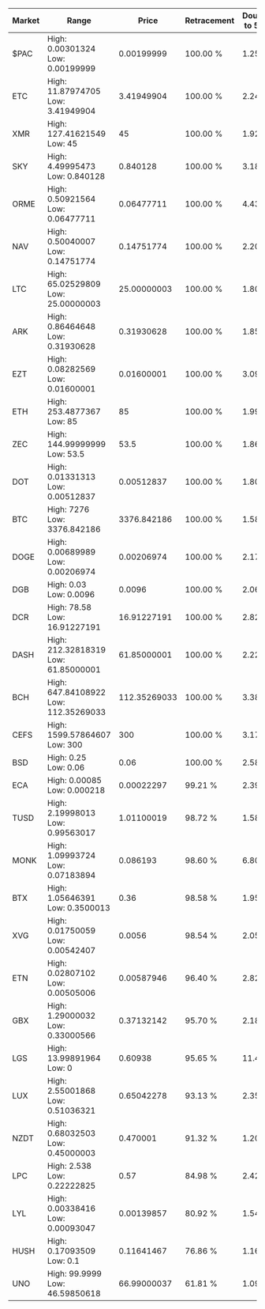 | Market | Range | Price| Retracement | Doubles to 50% |
| --- | --- | --- | --- | --- |
| $PAC | High: 0.00301324<br />Low: 0.00199999 | 0.00199999 | 100.00 % | 1.25 |
| ETC | High: 11.87974705<br />Low: 3.41949904 | 3.41949904 | 100.00 % | 2.24 |
| XMR | High: 127.41621549<br />Low: 45 | 45 | 100.00 % | 1.92 |
| SKY | High: 4.49995473<br />Low: 0.840128 | 0.840128 | 100.00 % | 3.18 |
| ORME | High: 0.50921564<br />Low: 0.06477711 | 0.06477711 | 100.00 % | 4.43 |
| NAV | High: 0.50040007<br />Low: 0.14751774 | 0.14751774 | 100.00 % | 2.20 |
| LTC | High: 65.02529809<br />Low: 25.00000003 | 25.00000003 | 100.00 % | 1.80 |
| ARK | High: 0.86464648<br />Low: 0.31930628 | 0.31930628 | 100.00 % | 1.85 |
| EZT | High: 0.08282569<br />Low: 0.01600001 | 0.01600001 | 100.00 % | 3.09 |
| ETH | High: 253.4877367<br />Low: 85 | 85 | 100.00 % | 1.99 |
| ZEC | High: 144.99999999<br />Low: 53.5 | 53.5 | 100.00 % | 1.86 |
| DOT | High: 0.01331313<br />Low: 0.00512837 | 0.00512837 | 100.00 % | 1.80 |
| BTC | High: 7276<br />Low: 3376.842186 | 3376.842186 | 100.00 % | 1.58 |
| DOGE | High: 0.00689989<br />Low: 0.00206974 | 0.00206974 | 100.00 % | 2.17 |
| DGB | High: 0.03<br />Low: 0.0096 | 0.0096 | 100.00 % | 2.06 |
| DCR | High: 78.58<br />Low: 16.91227191 | 16.91227191 | 100.00 % | 2.82 |
| DASH | High: 212.32818319<br />Low: 61.85000001 | 61.85000001 | 100.00 % | 2.22 |
| BCH | High: 647.84108922<br />Low: 112.35269033 | 112.35269033 | 100.00 % | 3.38 |
| CEFS | High: 1599.57864607<br />Low: 300 | 300 | 100.00 % | 3.17 |
| BSD | High: 0.25<br />Low: 0.06 | 0.06 | 100.00 % | 2.58 |
| ECA | High: 0.00085<br />Low: 0.000218 | 0.00022297 | 99.21 % | 2.39 |
| TUSD | High: 2.19998013<br />Low: 0.99563017 | 1.01100019 | 98.72 % | 1.58 |
| MONK | High: 1.09993724<br />Low: 0.07183894 | 0.086193 | 98.60 % | 6.80 |
| BTX | High: 1.05646391<br />Low: 0.3500013 | 0.36 | 98.58 % | 1.95 |
| XVG | High: 0.01750059<br />Low: 0.00542407 | 0.0056 | 98.54 % | 2.05 |
| ETN | High: 0.02807102<br />Low: 0.00505006 | 0.00587946 | 96.40 % | 2.82 |
| GBX | High: 1.29000032<br />Low: 0.33000566 | 0.37132142 | 95.70 % | 2.18 |
| LGS | High: 13.99891964<br />Low: 0 | 0.60938 | 95.65 % | 11.49 |
| LUX | High: 2.55001868<br />Low: 0.51036321 | 0.65042278 | 93.13 % | 2.35 |
| NZDT | High: 0.68032503<br />Low: 0.45000003 | 0.470001 | 91.32 % | 1.20 |
| LPC | High: 2.538<br />Low: 0.22222825 | 0.57 | 84.98 % | 2.42 |
| LYL | High: 0.00338416<br />Low: 0.00093047 | 0.00139857 | 80.92 % | 1.54 |
| HUSH | High: 0.17093509<br />Low: 0.1 | 0.11641467 | 76.86 % | 1.16 |
| UNO | High: 99.9999<br />Low: 46.59850618 | 66.99000037 | 61.81 % | 1.09 |
